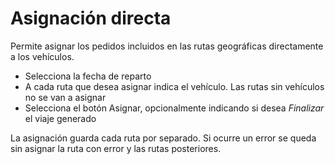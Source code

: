 
# Asignación directa

Permite asignar los pedidos incluidos en las rutas geográficas directamente a los vehículos.

 * Selecciona la fecha de reparto
 * A cada ruta que desea asignar indica el vehículo. Las rutas sin vehículos no se van a asignar
 * Selecciona el botón Asignar, opcionalmente indicando si desea *Finalizar* el viaje generado

La asignación guarda cada ruta por separado.
Si ocurre un error se queda sin asignar la ruta con error y las rutas posteriores.
